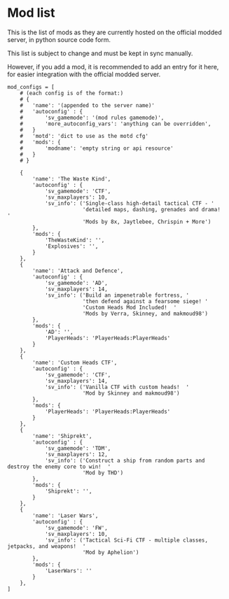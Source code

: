 # Mod list

This is the list of mods as they are currently hosted on the official modded server, in python source code form.

This list is subject to change and must be kept in sync manually.

However, if you add a mod, it is recommended to add an entry for it here, for easier integration with the official modded server.

```
mod_configs = [
	# (each config is of the format:)
	# {
	#	'name': '(appended to the server name)'
	#	'autoconfig' : {
	#	 	'sv_gamemode': '(mod rules gamemode)',
	#		'more_autoconfig_vars': 'anything can be overridden',
	#	}
	#	'motd': 'dict to use as the motd cfg'
	# 	'mods': {
	# 		'modname': 'empty string or api resource'
	# 	}
	# }

	{
		'name': 'The Waste Kind',
		'autoconfig' : {
		 	'sv_gamemode': 'CTF',
		 	'sv_maxplayers': 10,
		 	'sv_info': ('Single-class high-detail tactical CTF - '
		 				'detailed maps, dashing, grenades and drama!  '
		 			 	'Mods by 8x, Jaytlebee, Chrispin + More')
		},
		'mods': {
			'TheWasteKind': '',
			'Explosives': '',
		}
	},
	{
		'name': 'Attack and Defence',
		'autoconfig' : {
		 	'sv_gamemode': 'AD',
		 	'sv_maxplayers': 14,
		 	'sv_info': ('Build an impenetrable fortress, '
		 			 	'then defend against a fearsome siege! '
		 			 	'Custom Heads Mod Included!  '
		 			 	'Mods by Verra, Skinney, and makmoud98')
		},
		'mods': {
			'AD': '',
			'PlayerHeads': 'PlayerHeads:PlayerHeads'
		}
	},
	{
		'name': 'Custom Heads CTF',
		'autoconfig' : {
		 	'sv_gamemode': 'CTF',
		 	'sv_maxplayers': 14,
		 	'sv_info': ('Vanilla CTF with custom heads!  '
		 			 	'Mod by Skinney and makmoud98')
		},
		'mods': {
			'PlayerHeads': 'PlayerHeads:PlayerHeads'
		}
	},
	{
		'name': 'Shiprekt',
		'autoconfig' : {
		 	'sv_gamemode': 'TDM',
		 	'sv_maxplayers': 12,
		 	'sv_info': ('Construct a ship from random parts and destroy the enemy core to win!  '
		 			 	'Mod by THD')
		},
		'mods': {
			'Shiprekt': '',
		}
	},
	{
		'name': 'Laser Wars',
		'autoconfig' : {
		 	'sv_gamemode': 'FW',
		 	'sv_maxplayers': 10,
		 	'sv_info': ('Tactical Sci-Fi CTF - multiple classes, jetpacks, and weapons!  '
		 			 	'Mod by Aphelion')
		},
		'mods': {
			'LaserWars': ''
		}
	},
]
```